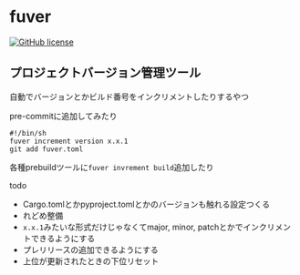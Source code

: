 # fuver

[![GitHub license](https://img.shields.io/badge/license-MIT-green.svg)](https://github.com/futa-t/fuver/blob/main/LICENSE)

## プロジェクトバージョン管理ツール
自動でバージョンとかビルド番号をインクリメントしたりするやつ

pre-commitに追加してみたり
```pre-commit
#!/bin/sh
fuver increment version x.x.1
git add fuver.toml
```

各種prebuildツールに`fuver invrement build`追加したり

todo
- Cargo.tomlとかpyproject.tomlとかのバージョンも触れる設定つくる
- れどめ整備
- `x.x.1`みたいな形式だけじゃなくてmajor, minor, patchとかでインクリメントできるようにする
- プレリリースの追加できるようにする
- 上位が更新されたときの下位リセット